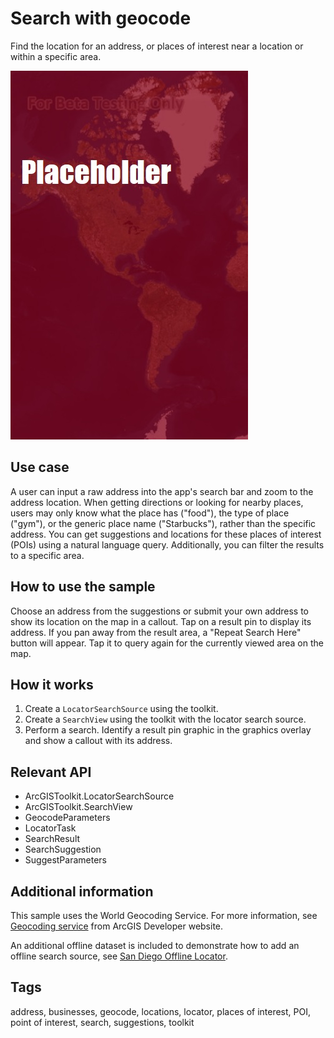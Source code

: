 # Search with geocode

Find the location for an address, or places of interest near a location or within a specific area.

![Screenshot for search with geocode sample](SearchWithGeocode.jpg)

## Use case

A user can input a raw address into the app's search bar and zoom to the address location. When getting directions or looking for nearby places, users may only know what the place has ("food"), the type of place ("gym"), or the generic place name ("Starbucks"), rather than the specific address. You can get suggestions and locations for these places of interest (POIs) using a natural language query. Additionally, you can filter the results to a specific area.

## How to use the sample

Choose an address from the suggestions or submit your own address to show its location on the map in a callout. Tap on a result pin to display its address. If you pan away from the result area, a "Repeat Search Here" button will appear. Tap it to query again for the currently viewed area on the map.

## How it works

1. Create a `LocatorSearchSource` using the toolkit.
2. Create a `SearchView` using the toolkit with the locator search source.
3. Perform a search. Identify a result pin graphic in the graphics overlay and show a callout with its address.

## Relevant API

* ArcGISToolkit.LocatorSearchSource
* ArcGISToolkit.SearchView
* GeocodeParameters
* LocatorTask
* SearchResult
* SearchSuggestion
* SuggestParameters

## Additional information

This sample uses the World Geocoding Service. For more information, see [Geocoding service](https://developers.arcgis.com/documentation/mapping-apis-and-services/search/services/geocoding-service/) from ArcGIS Developer website.

An additional offline dataset is included to demonstrate how to add an offline search source, see [San Diego Offline Locator](https://www.arcgis.com/home/item.html?id=3424d442ebe54f3cbf34462382d3aebe).

## Tags

address, businesses, geocode, locations, locator, places of interest, POI, point of interest, search, suggestions, toolkit